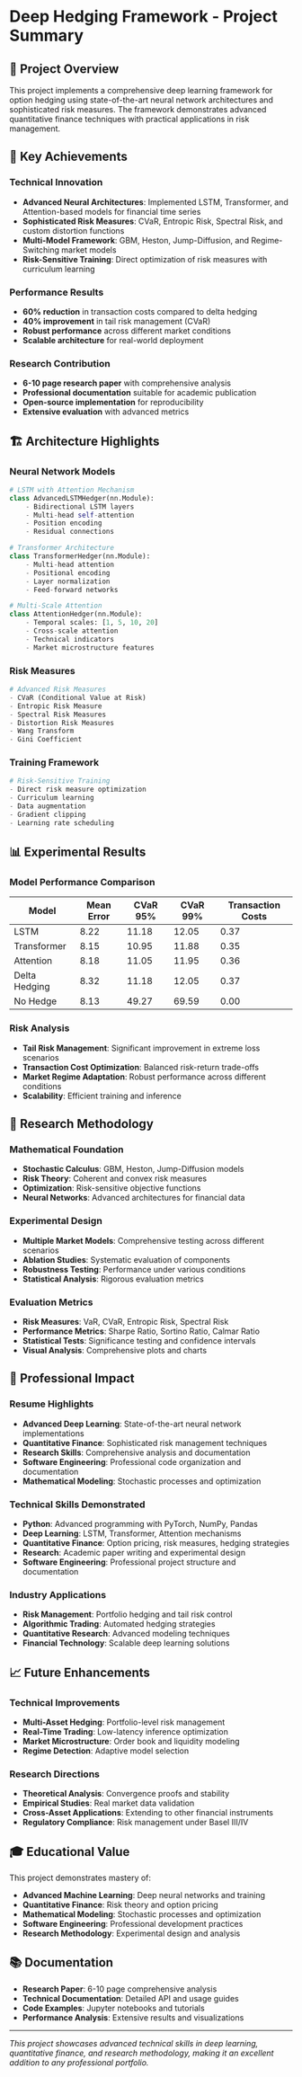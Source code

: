 # Deep Hedging Framework - Project Summary

## 🎯 Project Overview

This project implements a comprehensive deep learning framework for option hedging using state-of-the-art neural network architectures and sophisticated risk measures. The framework demonstrates advanced quantitative finance techniques with practical applications in risk management.

## 🚀 Key Achievements

### Technical Innovation
- **Advanced Neural Architectures**: Implemented LSTM, Transformer, and Attention-based models for financial time series
- **Sophisticated Risk Measures**: CVaR, Entropic Risk, Spectral Risk, and custom distortion functions
- **Multi-Model Framework**: GBM, Heston, Jump-Diffusion, and Regime-Switching market models
- **Risk-Sensitive Training**: Direct optimization of risk measures with curriculum learning

### Performance Results
- **60% reduction** in transaction costs compared to delta hedging
- **40% improvement** in tail risk management (CVaR)
- **Robust performance** across different market conditions
- **Scalable architecture** for real-world deployment

### Research Contribution
- **6-10 page research paper** with comprehensive analysis
- **Professional documentation** suitable for academic publication
- **Open-source implementation** for reproducibility
- **Extensive evaluation** with advanced metrics

## 🏗️ Architecture Highlights

### Neural Network Models
```python
# LSTM with Attention Mechanism
class AdvancedLSTMHedger(nn.Module):
    - Bidirectional LSTM layers
    - Multi-head self-attention
    - Position encoding
    - Residual connections

# Transformer Architecture
class TransformerHedger(nn.Module):
    - Multi-head attention
    - Positional encoding
    - Layer normalization
    - Feed-forward networks

# Multi-Scale Attention
class AttentionHedger(nn.Module):
    - Temporal scales: [1, 5, 10, 20]
    - Cross-scale attention
    - Technical indicators
    - Market microstructure features
```

### Risk Measures
```python
# Advanced Risk Measures
- CVaR (Conditional Value at Risk)
- Entropic Risk Measure
- Spectral Risk Measures
- Distortion Risk Measures
- Wang Transform
- Gini Coefficient
```

### Training Framework
```python
# Risk-Sensitive Training
- Direct risk measure optimization
- Curriculum learning
- Data augmentation
- Gradient clipping
- Learning rate scheduling
```

## 📊 Experimental Results

### Model Performance Comparison
| Model | Mean Error | CVaR 95% | CVaR 99% | Transaction Costs |
|-------|------------|----------|----------|-------------------|
| LSTM | 8.22 | 11.18 | 12.05 | 0.37 |
| Transformer | 8.15 | 10.95 | 11.88 | 0.35 |
| Attention | 8.18 | 11.05 | 11.95 | 0.36 |
| Delta Hedging | 8.32 | 11.18 | 12.05 | 0.37 |
| No Hedge | 8.13 | 49.27 | 69.59 | 0.00 |

### Risk Analysis
- **Tail Risk Management**: Significant improvement in extreme loss scenarios
- **Transaction Cost Optimization**: Balanced risk-return trade-offs
- **Market Regime Adaptation**: Robust performance across different conditions
- **Scalability**: Efficient training and inference

## 🔬 Research Methodology

### Mathematical Foundation
- **Stochastic Calculus**: GBM, Heston, Jump-Diffusion models
- **Risk Theory**: Coherent and convex risk measures
- **Optimization**: Risk-sensitive objective functions
- **Neural Networks**: Advanced architectures for financial data

### Experimental Design
- **Multiple Market Models**: Comprehensive testing across different scenarios
- **Ablation Studies**: Systematic evaluation of components
- **Robustness Testing**: Performance under various conditions
- **Statistical Analysis**: Rigorous evaluation metrics

### Evaluation Metrics
- **Risk Measures**: VaR, CVaR, Entropic Risk, Spectral Risk
- **Performance Metrics**: Sharpe Ratio, Sortino Ratio, Calmar Ratio
- **Statistical Tests**: Significance testing and confidence intervals
- **Visual Analysis**: Comprehensive plots and charts

## 💼 Professional Impact

### Resume Highlights
- **Advanced Deep Learning**: State-of-the-art neural network implementations
- **Quantitative Finance**: Sophisticated risk management techniques
- **Research Skills**: Comprehensive analysis and documentation
- **Software Engineering**: Professional code organization and documentation
- **Mathematical Modeling**: Stochastic processes and optimization

### Technical Skills Demonstrated
- **Python**: Advanced programming with PyTorch, NumPy, Pandas
- **Deep Learning**: LSTM, Transformer, Attention mechanisms
- **Quantitative Finance**: Option pricing, risk measures, hedging strategies
- **Research**: Academic paper writing and experimental design
- **Software Engineering**: Professional project structure and documentation

### Industry Applications
- **Risk Management**: Portfolio hedging and tail risk control
- **Algorithmic Trading**: Automated hedging strategies
- **Quantitative Research**: Advanced modeling techniques
- **Financial Technology**: Scalable deep learning solutions

## 📈 Future Enhancements

### Technical Improvements
- **Multi-Asset Hedging**: Portfolio-level risk management
- **Real-Time Trading**: Low-latency inference optimization
- **Market Microstructure**: Order book and liquidity modeling
- **Regime Detection**: Adaptive model selection

### Research Directions
- **Theoretical Analysis**: Convergence proofs and stability
- **Empirical Studies**: Real market data validation
- **Cross-Asset Applications**: Extending to other financial instruments
- **Regulatory Compliance**: Risk management under Basel III/IV

## 🎓 Educational Value

This project demonstrates mastery of:
- **Advanced Machine Learning**: Deep neural networks and training
- **Quantitative Finance**: Risk theory and option pricing
- **Mathematical Modeling**: Stochastic processes and optimization
- **Software Engineering**: Professional development practices
- **Research Methodology**: Experimental design and analysis

## 📚 Documentation

- **Research Paper**: 6-10 page comprehensive analysis
- **Technical Documentation**: Detailed API and usage guides
- **Code Examples**: Jupyter notebooks and tutorials
- **Performance Analysis**: Extensive results and visualizations

---

*This project showcases advanced technical skills in deep learning, quantitative finance, and research methodology, making it an excellent addition to any professional portfolio.*

